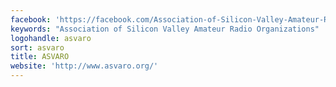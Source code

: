 ```yaml
---
facebook: 'https://facebook.com/Association-of-Silicon-Valley-Amateur-Radio-Organizations-2346550458903691'
keywords: "Association of Silicon Valley Amateur Radio Organizations"
logohandle: asvaro
sort: asvaro
title: ASVARO
website: 'http://www.asvaro.org/'
---
```

